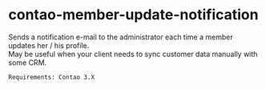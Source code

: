 contao-member-update-notification
=================================

Sends a notification e-mail to the administrator each time a member updates her / his profile.  
May be useful when your client needs to sync customer data manually with some CRM.

    Requirements: Contao 3.X
